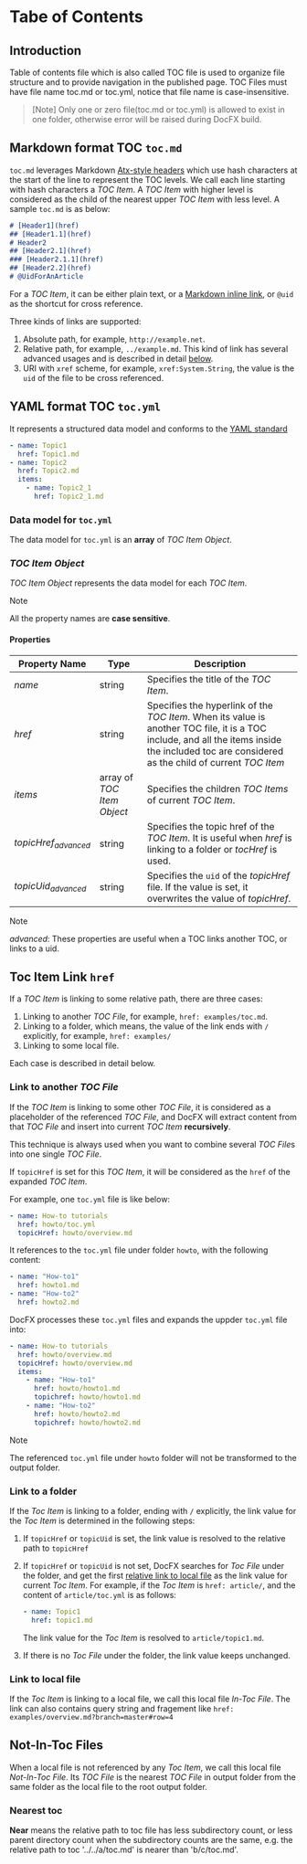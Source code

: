 # Tabe of Contents

[//]: # (todo: uid cross reference definition will be added later.)

## Introduction

Table of contents file which is also called TOC file is used to organize file structure and to provide navigation in the published page. TOC Files must have file name toc.md or toc.yml, notice that file name is case-insensitive.

> [Note]
> Only one or zero file(toc.md or toc.yml) is allowed to exist in one folder, otherwise error will be raised during DocFX build.

## Markdown format TOC `toc.md`

`toc.md` leverages Markdown [Atx-style headers](http://daringfireball.net/projects/markdown/syntax#header) which use hash characters at the start of the line to represent the TOC levels. We call each line starting with hash characters a *TOC Item*. A *TOC Item* with higher level is considered as the child of the nearest upper *TOC Item* with less level. A sample `toc.md` is as below:

```md
# [Header1](href)
## [Header1.1](href)
# Header2
## [Header2.1](href)
### [Header2.1.1](href)
## [Header2.2](href)
# @UidForAnArticle
```

For a *TOC Item*, it can be either plain text, or a [Markdown inline link](http://daringfireball.net/projects/markdown/syntax#link), or `@uid` as the shortcut for cross reference.

Three kinds of links are supported:

1. Absolute path, for example, `http://example.net`.
2. Relative path, for example, `../example.md`. This kind of link has several advanced usages and is described in detail [below](#toc-item-link-href).
3. URI with `xref` scheme, for example, `xref:System.String`, the value is the `uid` of the file to be cross referenced.

## YAML format TOC `toc.yml`

It represents a structured data model and conforms to the [YAML standard](http://www.yaml.org/spec/1.2/spec.html)

```yml
- name: Topic1
  href: Topic1.md
- name: Topic2
  href: Topic2.md
  items:
    - name: Topic2_1
      href: Topic2_1.md
```

### Data model for `toc.yml`

The data model for `toc.yml` is an **array** of *TOC Item Object*.

### *TOC Item Object*

*TOC Item Object* represents the data model for each *TOC Item*.

> [!Note]
> All the property names are **case sensitive**.

#### Properties

Property Name                    | Type                       | Description
-------------------------------- | -------------------------- | ---------------------------
*name*                           | string                     | Specifies the title of the *TOC Item*.
*href*                           | string                     | Specifies the hyperlink of the *TOC Item*. When its value is another TOC file, it is a TOC include, and all the items inside the included toc are considered as the child of current *TOC Item*
*items*                          | array of *TOC Item Object* | Specifies the children *TOC Items* of current *TOC Item*.
*topicHref*<sub>*advanced*</sub> | string                     | Specifies the topic href of the *TOC Item*. It is useful when *href* is linking to a folder or *tocHref* is used.
*topicUid*<sub>*advanced*</sub>  | string                     | Specifies the `uid` of the *topicHref* file. If the value is set, it overwrites the value of *topicHref*.

> [!Note]
> *advanced*: These properties are useful when a TOC links another TOC, or links to a uid.

## Toc Item Link `href`

If a *TOC Item* is linking to some relative path, there are three cases:

1. Linking to another *TOC File*, for example, `href: examples/toc.md`.
2. Linking to a folder, which means, the value of the link ends with `/` explicitly, for example, `href: examples/`
3. Linking to some local file.

Each case is described in detail below.

### Link to another *TOC File*

If the *TOC Item* is linking to some other *TOC File*, it is considered as a placeholder of the referenced *TOC File*, and DocFX will extract content from that *TOC File* and insert into current *TOC Item* **recursively**.

This technique is always used when you want to combine several *TOC File*s into one single *TOC File*.

If `topicHref` is set for this *TOC Item*, it will be considered as the `href` of the expanded *TOC Item*.

For example, one `toc.yml` file is like below:

```yml
- name: How-to tutorials
  href: howto/toc.yml
  topicHref: howto/overview.md
```

It references to the `toc.yml` file under folder `howto`, with the following content:

```yaml
- name: "How-to1"
  href: howto1.md
- name: "How-to2"
  href: howto2.md
```

DocFX processes these `toc.yml` files and expands the uppder `toc.yml` file into:

```yaml
- name: How-to tutorials
  href: howto/overview.md
  topicHref: howto/overview.md
  items:
    - name: "How-to1"
      href: howto/howto1.md
      topichref: howto/howto1.md
    - name: "How-to2"
      href: howto/howto2.md
      topichref: howto/howto2.md
```

> [!NOTE]
> The referenced `toc.yml` file under `howto` folder will not be transformed to the output folder.

### Link to a folder

If the *Toc Item* is linking to a folder, ending with `/` explicitly, the link value for the *Toc Item* is determined in the following steps:

1. If `topicHref` or `topicUid` is set, the link value is resolved to the relative path to `topicHref`
2. If `topicHref` or `topicUid` is not set, DocFX searches for *Toc File* under the folder, and get the first [relative link to local file](#link-to-local-file) as the link value for current *Toc Item*. For example, if the *Toc Item* is `href: article/`, and the content of `article/toc.yml` is as follows:

    ```yaml
    - name: Topic1
      href: topic1.md
    ```
    The link value for the *Toc Item* is resolved to `article/topic1.md`.
3. If there is no *Toc File* under the folder, the link value keeps unchanged.

### Link to local file

If the *Toc Item* is linking to a local file, we call this local file *In-Toc File*. The link can also contains query string and fragement like `href: examples/overview.md?branch=master#row=4`

## Not-In-Toc Files

When a local file is not referenced by any *Toc Item*, we call this local file *Not-In-Toc File*. Its *TOC File* is the nearest *TOC File* in output folder from the same folder as the local file to the root output folder.

### Nearest toc

**Near** means the relative path to toc file has less subdirectory count, or less parent directory count when the subdirectory counts are the same, e.g. the relative path to toc '../../a/toc.md' is nearer than 'b/c/toc.md'.